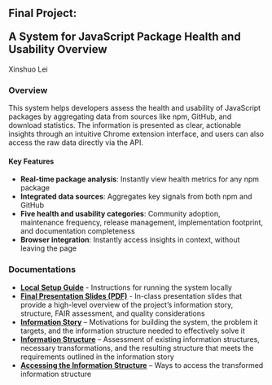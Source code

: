 <h2>
  <p> Final Project: </p>
  <span> A System for JavaScript Package Health and Usability Overview </span>
</h2>

Xinshuo Lei

### Overview

This system helps developers assess the health and usability of JavaScript packages by aggregating data from sources like npm, GitHub, and download statistics. The information is presented as clear, actionable insights through an intuitive Chrome extension interface, and users can also access the raw data directly via the API.

#### Key Features

- **Real-time package analysis**: Instantly view health metrics for any npm package  
- **Integrated data sources**: Aggregates key signals from both npm and GitHub  
- **Five health and usability categories**: Community adoption, maintenance frequency, release management, implementation footprint, and documentation completeness  
- **Browser integration**: Instantly access insights in context, without leaving the page
  
### Documentations

- **[Local Setup Guide](documentations/Local_Setup_Guide.md)** - Instructions for running the system locally
- **[Final Presentation Slides (PDF)](documentations/Final_Presentation_Slides.pdf)** - In-class presentation slides that provide a high-level overview of the project’s information story, structure, FAIR assessment, and quality considerations
- **[Information Story](documentations/Information_Story.md)** – Motivations for building the system, the problem it targets, and the information structure needed to effectively solve it
- **[Information Structure](documentations/Information_Structure.md)** – Assessment of existing information structures, necessary transformations, and the resulting structure that meets the requirements outlined in the information story
- **[Accessing the Information Structure](documentations/Information_Structure_Access)** – Ways to access the transformed information structure